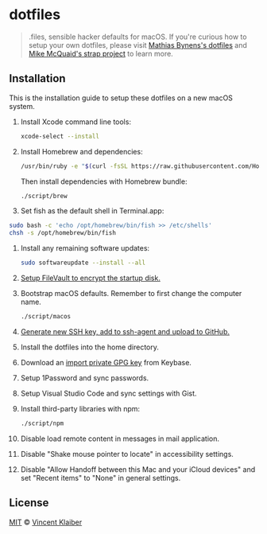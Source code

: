# dotfiles

> .files, sensible hacker defaults for macOS. If you're curious how to setup your own dotfiles, please visit [Mathias Bynens's dotfiles](https://github.com/mathiasbynens/dotfiles) and [Mike McQuaid's strap project](https://github.com/mikemcquaid/strap) to learn more.

## Installation

This is the installation guide to setup these dotfiles on a new macOS system.

1. Install Xcode command line tools:

    ```sh
    xcode-select --install
    ```

1. Install Homebrew and dependencies:

    ```sh
    /usr/bin/ruby -e "$(curl -fsSL https://raw.githubusercontent.com/Homebrew/install/master/install)"
    ```
  
    Then install dependencies with Homebrew bundle:
    
    ```sh
    ./script/brew
    ```

1. Set fish as the default shell in Terminal.app:

  ```sh
  sudo bash -c 'echo /opt/homebrew/bin/fish >> /etc/shells'
  chsh -s /opt/homebrew/bin/fish
  ```

1. Install any remaining software updates:
  
    ```sh
    sudo softwareupdate --install --all
    ```
  
1. [Setup FileVault to encrypt the startup disk.](https://support.apple.com/en-us/HT204837)
  
1. Bootstrap macOS defaults. Remember to first change the computer name.
  
    ```sh
    ./script/macos
    ```

1. [Generate new SSH key, add to ssh-agent and upload to GitHub.](https://help.github.com/en/github/authenticating-to-github/generating-a-new-ssh-key-and-adding-it-to-the-ssh-agent)

1. Install the dotfiles into the home directory.

1. Download an [import private GPG key](https://www.keybits.net/post/import-keybase-private-key) from Keybase.

1. Setup 1Password and sync passwords.

1. Setup Visual Studio Code and sync settings with Gist.

1. Install third-party libraries with npm:

    ```sh
    ./script/npm
    ```

1. Disable load remote content in messages in mail application.

1. Disable "Shake mouse pointer to locate" in accessibility settings.

1. Disable "Allow Handoff between this Mac and your iCloud devices" and set "Recent items" to "None" in general settings.

## License

[MIT](LICENSE) © [Vincent Klaiber](https://vinkla.dev/)
